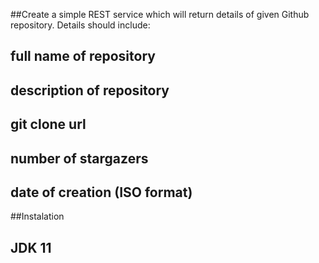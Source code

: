 ##Create a simple REST service which will return details of given Github repository. Details should include:
 
 ## full name of repository
 ## description of repository
 ## git clone url
 ## number of stargazers
 ## date of creation (ISO format)
 
 ##Instalation
 
 ## JDK 11